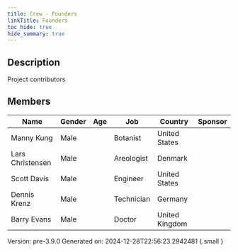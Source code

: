 ```yaml
---
title: Crew - Founders
linkTitle: Founders
toc_hide: true
hide_summary: true
---
```


## Description
Project contributors

## Members

|Name|Gender|Age|Job|Country|Sponsor|
|----|------|---|---|-------|-------|
|Manny Kung|Male||Botanist|United States||
|Lars Christensen|Male||Areologist|Denmark||
|Scott Davis|Male||Engineer|United States||
|Dennis Krenz|Male||Technician|Germany||
|Barry Evans|Male||Doctor|United Kingdom||

Version: pre-3.9.0 Generated on: 2024-12-28T22:56:23.2942481
{.small }